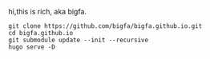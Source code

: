 hi,this is rich, aka bigfa.


```
git clone https://github.com/bigfa/bigfa.github.io.git
cd bigfa.github.io
git submodule update --init --recursive
hugo serve -D
```